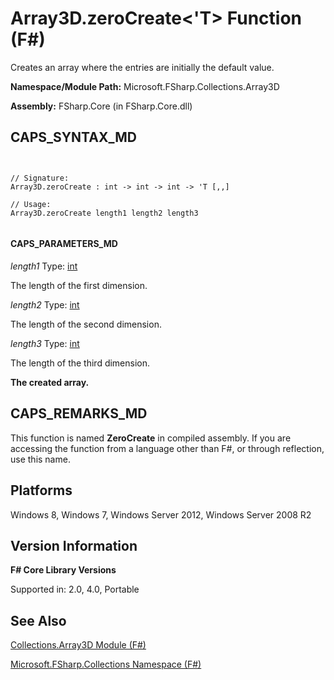 # Array3D.zeroCreate<'T> Function (F#)

Creates an array where the entries are initially the default value.

**Namespace/Module Path:** Microsoft.FSharp.Collections.Array3D

**Assembly:** FSharp.Core (in FSharp.Core.dll)


## CAPS_SYNTAX_MD



```


// Signature:
Array3D.zeroCreate : int -> int -> int -> 'T [,,]

// Usage:
Array3D.zeroCreate length1 length2 length3


```



#### CAPS_PARAMETERS_MD
*length1*
Type: [int](http://msdn.microsoft.com/en-us/library/025d5455-3622-4ea5-9573-3ecbd4ee1375)


The length of the first dimension.


*length2*
Type: [int](http://msdn.microsoft.com/en-us/library/025d5455-3622-4ea5-9573-3ecbd4ee1375)


The length of the second dimension.


*length3*
Type: [int](http://msdn.microsoft.com/en-us/library/025d5455-3622-4ea5-9573-3ecbd4ee1375)


The length of the third dimension.



**The created array.**
## CAPS_REMARKS_MD
This function is named **ZeroCreate** in compiled assembly. If you are accessing the function from a language other than F#, or through reflection, use this name.


## Platforms
Windows 8, Windows 7, Windows Server 2012, Windows Server 2008 R2


## Version Information
**F# Core Library Versions**

Supported in: 2.0, 4.0, Portable


## See Also
[Collections.Array3D Module &#40;F&#35;&#41;](Collections.Array3D+Module+%28F%23%29.md)

[Microsoft.FSharp.Collections Namespace &#40;F&#35;&#41;](Microsoft.FSharp.Collections+Namespace+%28F%23%29.md)

